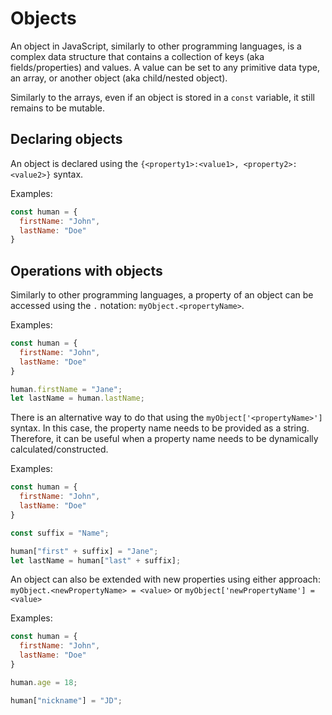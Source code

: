 # Objects

An object in JavaScript, similarly to other programming languages, is a complex data structure that contains a collection of keys (aka fields/properties) and values. A value can be set to any primitive data type, an array, or another object (aka child/nested object). 

Similarly to the arrays, even if an object is stored in a `const` variable, it still remains to be mutable.

## Declaring objects

An object is declared using the `{<property1>:<value1>, <property2>:<value2>}` syntax. 

Examples:

```javascript
const human = {
  firstName: "John",
  lastName: "Doe"
}
```

## Operations with objects

Similarly to other programming languages, a property of an object can be accessed using the `.` notation: `myObject.<propertyName>`.

Examples:

```javascript
const human = {
  firstName: "John",
  lastName: "Doe"
}

human.firstName = "Jane";
let lastName = human.lastName;
```

There is an alternative way to do that using the `myObject['<propertyName>']` syntax. In this case, the property name needs to be provided as a string. Therefore, it can be useful when a property name needs to be dynamically calculated/constructed.

Examples:

```javascript
const human = {
  firstName: "John",
  lastName: "Doe"
}

const suffix = "Name";

human["first" + suffix] = "Jane";
let lastName = human["last" + suffix];
```

An object can also be extended with new properties using either approach: `myObject.<newPropertyName> = <value>` or `myObject['newPropertyName'] = <value>`

Examples:

```javascript
const human = {
  firstName: "John",
  lastName: "Doe"
}

human.age = 18;

human["nickname"] = "JD";
```
